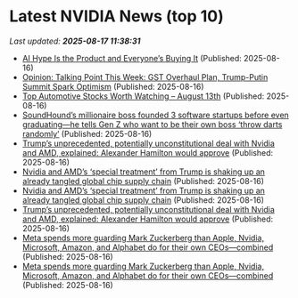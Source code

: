 # Latest NVIDIA News (top 10)
_Last updated: **2025-08-17 11:38:31**_

- [AI Hype Is the Product and Everyone’s Buying It](https://truthout.org/articles/ai-hype-is-the-product-and-everyones-buying-it/) (Published: 2025-08-16)
- [Opinion: Talking Point This Week: GST Overhaul Plan, Trump-Putin Summit Spark Optimism](https://www.ndtvprofit.com/opinion/talking-point-this-week-gst-overhaul-plan-trump-putin-summit-spark-optimism) (Published: 2025-08-16)
- [Top Automotive Stocks Worth Watching – August 13th](https://www.etfdailynews.com/2025/08/16/top-automotive-stocks-worth-watching-august-13th/) (Published: 2025-08-16)
- [SoundHound’s millionaire boss founded 3 software startups before even graduating—he tells Gen Z who want to be their own boss ‘throw darts randomly’](https://fortune.com/2025/08/16/soundhound-ai-ceo-keyvan-mohajer-founder-stanford-dorm-room-entrepreneuer-gen-z-throw-darts-randomly-key-to-success/) (Published: 2025-08-16)
- [Trump’s unprecedented, potentially unconstitutional deal with Nvidia and AMD, explained: Alexander Hamilton would approve](https://biztoc.com/x/7bd0c0c9fe92168a) (Published: 2025-08-16)
- [Nvidia and AMD’s ‘special treatment’ from Trump is shaking up an already tangled global chip supply chain](https://biztoc.com/x/0240eff7bc3c7a89) (Published: 2025-08-16)
- [Nvidia and AMD’s ‘special treatment’ from Trump is shaking up an already tangled global chip supply chain](https://fortune.com/2025/08/16/us-china-chip-deal-nvidia-amd-global-chip-supply-chain/) (Published: 2025-08-16)
- [Trump’s unprecedented, potentially unconstitutional deal with Nvidia and AMD, explained: Alexander Hamilton would approve](https://fortune.com/2025/08/16/is-trump-deal-amd-nvidia-china-chips-constitutional/) (Published: 2025-08-16)
- [Meta spends more guarding Mark Zuckerberg than Apple, Nvidia, Microsoft, Amazon, and Alphabet do for their own CEOs—combined](https://biztoc.com/x/00763334ad9f18d1) (Published: 2025-08-16)
- [Meta spends more guarding Mark Zuckerberg than Apple, Nvidia, Microsoft, Amazon, and Alphabet do for their own CEOs—combined](https://consent.yahoo.com/v2/collectConsent?sessionId=1_cc-session_f1331a66-a31e-4142-9112-1021dc136c7c) (Published: 2025-08-16)

